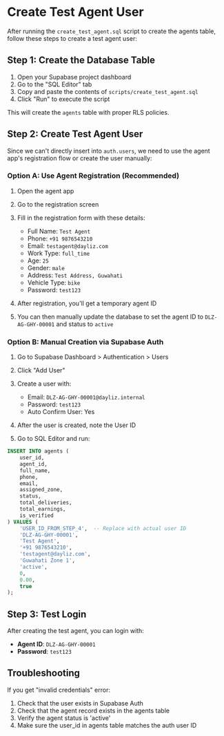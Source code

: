 # Create Test Agent User

After running the `create_test_agent.sql` script to create the agents table, follow these steps to create a test agent user:

## Step 1: Create the Database Table

1. Open your Supabase project dashboard
2. Go to the "SQL Editor" tab
3. Copy and paste the contents of `scripts/create_test_agent.sql`
4. Click "Run" to execute the script

This will create the `agents` table with proper RLS policies.

## Step 2: Create Test Agent User

Since we can't directly insert into `auth.users`, we need to use the agent app's registration flow or create the user manually:

### Option A: Use Agent Registration (Recommended)

1. Open the agent app
2. Go to the registration screen
3. Fill in the registration form with these details:
   - Full Name: `Test Agent`
   - Phone: `+91 9876543210`
   - Email: `testagent@dayliz.com`
   - Work Type: `full_time`
   - Age: `25`
   - Gender: `male`
   - Address: `Test Address, Guwahati`
   - Vehicle Type: `bike`
   - Password: `test123`

4. After registration, you'll get a temporary agent ID
5. You can then manually update the database to set the agent ID to `DLZ-AG-GHY-00001` and status to `active`

### Option B: Manual Creation via Supabase Auth

1. Go to Supabase Dashboard > Authentication > Users
2. Click "Add User"
3. Create a user with:
   - Email: `DLZ-AG-GHY-00001@dayliz.internal`
   - Password: `test123`
   - Auto Confirm User: Yes

4. After the user is created, note the User ID
5. Go to SQL Editor and run:

```sql
INSERT INTO agents (
    user_id,
    agent_id,
    full_name,
    phone,
    email,
    assigned_zone,
    status,
    total_deliveries,
    total_earnings,
    is_verified
) VALUES (
    'USER_ID_FROM_STEP_4',  -- Replace with actual user ID
    'DLZ-AG-GHY-00001',
    'Test Agent',
    '+91 9876543210',
    'testagent@dayliz.com',
    'Guwahati Zone 1',
    'active',
    0,
    0.00,
    true
);
```

## Step 3: Test Login

After creating the test agent, you can login with:
- **Agent ID**: `DLZ-AG-GHY-00001`
- **Password**: `test123`

## Troubleshooting

If you get "invalid credentials" error:
1. Check that the user exists in Supabase Auth
2. Check that the agent record exists in the agents table
3. Verify the agent status is 'active'
4. Make sure the user_id in agents table matches the auth user ID
